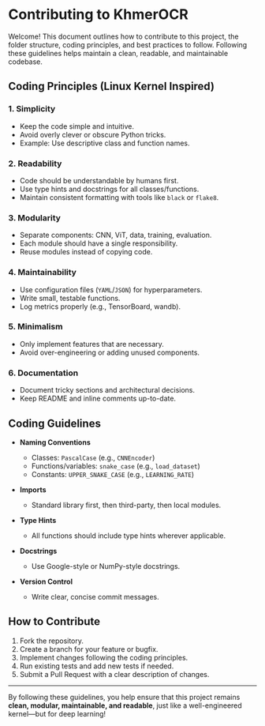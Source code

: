 # Contributing to KhmerOCR

Welcome! This document outlines how to contribute to this project, the folder structure, coding principles, and best practices to follow. Following these guidelines helps maintain a clean, readable, and maintainable codebase.


## Coding Principles (Linux Kernel Inspired)

### 1. Simplicity
- Keep the code simple and intuitive.
- Avoid overly clever or obscure Python tricks.
- Example: Use descriptive class and function names.

### 2. Readability
- Code should be understandable by humans first.
- Use type hints and docstrings for all classes/functions.
- Maintain consistent formatting with tools like `black` or `flake8`.

### 3. Modularity
- Separate components: CNN, ViT, data, training, evaluation.
- Each module should have a single responsibility.
- Reuse modules instead of copying code.

### 4. Maintainability
- Use configuration files (`YAML`/`JSON`) for hyperparameters.
- Write small, testable functions.
- Log metrics properly (e.g., TensorBoard, wandb).

### 5. Minimalism
- Only implement features that are necessary.
- Avoid over-engineering or adding unused components.

### 6. Documentation
- Document tricky sections and architectural decisions.
- Keep README and inline comments up-to-date.

## Coding Guidelines

- **Naming Conventions**
  - Classes: `PascalCase` (e.g., `CNNEncoder`)
  - Functions/variables: `snake_case` (e.g., `load_dataset`)
  - Constants: `UPPER_SNAKE_CASE` (e.g., `LEARNING_RATE`)
  
- **Imports**
  - Standard library first, then third-party, then local modules.
  
- **Type Hints**
  - All functions should include type hints wherever applicable.

- **Docstrings**
  - Use Google-style or NumPy-style docstrings.
  
- **Version Control**
  - Write clear, concise commit messages.



## How to Contribute

1. Fork the repository.
2. Create a branch for your feature or bugfix.
3. Implement changes following the coding principles.
4. Run existing tests and add new tests if needed.
5. Submit a Pull Request with a clear description of changes.

---

By following these guidelines, you help ensure that this project remains **clean, modular, maintainable, and readable**, just like a well-engineered kernel—but for deep learning!  

